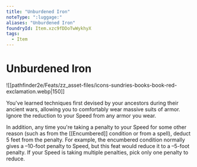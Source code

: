 ```yaml
---
title: "Unburdened Iron"
noteType: ":luggage:"
aliases: "Unburdened Iron"
foundryId: Item.xzc9fDDoTwWykhyX
tags:
  - Item
---
```


# Unburdened Iron
![[pathfinder2e/Feats/zz_asset-files/icons-sundries-books-book-red-exclamation.webp|150]]

You've learned techniques first devised by your ancestors during their ancient wars, allowing you to comfortably wear massive suits of armor. Ignore the reduction to your Speed from any armor you wear.

In addition, any time you're taking a penalty to your Speed for some other reason (such as from the [[Encumbered]] condition or from a spell), deduct 5 feet from the penalty. For example, the encumbered condition normally gives a –10-foot penalty to Speed, but this feat would reduce it to a –5-foot penalty. If your Speed is taking multiple penalties, pick only one penalty to reduce.
